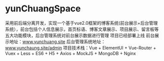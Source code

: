 # yunChuangSpace
采用前后端分离开发，实现一个基于vue2.0框架的博客系统(前台展示+后台管理系统），前台包括个人信息展示，首页标语、博客文章展示、项目展示、留言板等五大功能模块，后台管理系统对前台展示数据进行管理
项目已经部署上线
前台展示地址：www.yunchuang.site
后台管理系统地址：www.yunchaung.site/admin
项目技术栈：Vue + ElementUI + Vue-Router + Vuex +  Less + ES6 + H5 + Axios + MockJS + MongoDB + Nginx
